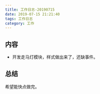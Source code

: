 ```yaml
---
title: 工作日志-20190715
date: 2019-07-15 21:21:40
tags: 工作日志
category: 工作
---
```


## 内容

* 开发走马灯模块，样式做出来了，还缺事件。

## 总结

希望能快点做完。